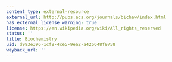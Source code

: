 ```yaml
---
content_type: external-resource
external_url: http://pubs.acs.org/journals/bichaw/index.html
has_external_license_warning: true
license: https://en.wikipedia.org/wiki/All_rights_reserved
status: ''
title: Biochemistry
uid: d993e396-1cf8-4ce5-9ea2-a426648f9758
wayback_url: ''
---
```

